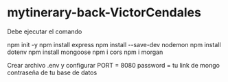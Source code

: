 # mytinerary-back-VictorCendales

Debe ejecutar el comando

npm init -y
npm install express 
npm install --save-dev nodemon 
npm install dotenv 
npm install mongoose 
npm i cors 
npm i morgan

Crear archivo .env y configurar 
PORT = 8080 password = tu link de mongo contraseña de tu base de datos